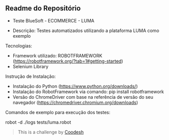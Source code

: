 ## Readme do Repositório

- Teste BlueSoft - ECOMMERCE - LUMA

- Descrição: Testes automatizados utilizando a plataforma LUMA como exemplo

Tecnologias:
- Framework utilizado: ROBOTFRAMEWORK (https://robotframework.org/?tab=1#getting-started)
- Selenium Library

Instrução de Instalação:
- Instalação do Python (https://www.python.org/downloads/)
- Instalação do RobotFramework via comando: pip install robotframework
- Versão do ChromeDriver com base na referência de versão do seu navegador (https://chromedriver.chromium.org/downloads)

Comandos de exemplo para execução dos testes:

robot -d ./logs tests/luma.robot


>  This is a challenge by [Coodesh](https://coodesh.com/)